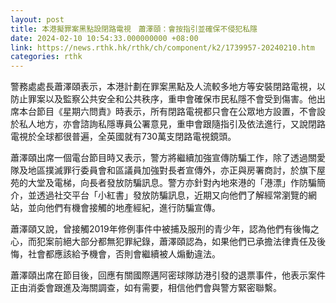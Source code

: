 ```yaml
---
layout: post
title: 本港擬罪案黑點設閉路電視　蕭澤頤：會按指引並確保不侵犯私隱
date: 2024-02-10 10:54:33.000000000 +08:00
link: https://news.rthk.hk/rthk/ch/component/k2/1739957-20240210.htm
categories: rthk
---
```


警務處處長蕭澤頤表示，本港計劃在罪案黑點及人流較多地方等安裝閉路電視，以防止罪案以及監察公共安全和公共秩序，重申會確保巿民私隱不會受到傷害。他出席本台節目《星期六問責》時表示，所有閉路電視都只會在公眾地方設置，不會設於私人地方，亦會諮詢私隱專員公署意見，重申會跟隨指引及依法進行，又說閉路電視於全球都很普遍，全英國就有730萬支閉路電視鏡頭。

蕭澤頤出席一個電台節目時又表示，警方將繼續加強宣傳防騙工作，除了透過關愛隊及地區撲滅罪行委員會和區議員加強對長者宣傳外，亦正與房署商討，於旗下屋苑的大堂及電梯，向長者發放防騙訊息。警方亦針對內地來港的「港漂」作防騙簡介，並透過社交平台「小紅書」發放防騙訊息，近期又向他們了解經常瀏覽的網站，並向他們有機會接觸的地產經紀，進行防騙宣傳。

蕭澤頤又說，曾接觸2019年修例事件中被捕及服刑的青少年，認為他們有後悔之心，而犯案前絕大部分都無犯罪紀錄，蕭澤頤認為，如果他們已承擔法律責任及後悔，社會都應該給予機會，否則會繼續被人煽動違法。 

蕭澤頤出席在節目後，回應有關國際邁阿密球隊訪港引發的退票事件，他表示案件正由消委會跟進及海關調查，如有需要，相信他們會與警方緊密聯繫。
